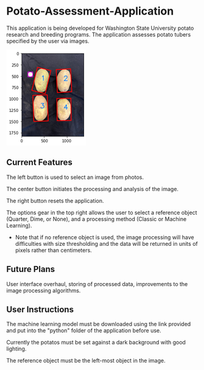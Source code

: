 # Potato-Assessment-Application
This application is being developed for Washington State University potato research and breeding programs. The application assesses potato tubers specified by the user via images.

![plot](./test_images/title_img_dont_use.png)


## Current Features
The left button is used to select an image from photos.

The center button initiates the processing and analysis of the image.

The right button resets the application.

The options gear in the top right allows the user to select a reference object (Quarter, Dime, or None), and a processing method (Classic or Machine Learning).
* Note that if no reference object is used, the image processing will have difficulties with size thresholding and the data will be returned in units of pixels rather than centimeters.

## Future Plans
User interface overhaul, storing of processed data, improvements to the image processing algorithms.


## User Instructions
The machine learning model must be downloaded using the link provided and put into the "python" folder of the application before use.

Currently the potatos must be set against a dark background with good lighting. 

The reference object must be the left-most object in the image.
